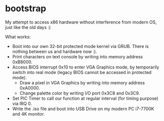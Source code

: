 # bootstrap
My attempt to access x86 hardware without interference from modern OS, just like the old days :)

What works:
  - Boot into our own 32-bit protected mode kernel via GRUB. There is nothing between us and hardware now :).
  - Print characters on text console by writing into memory address 0xB8000.
  - Access BIOS interrupt 0x10 to enter VGA Graphics mode, by temporarily switch into real mode (legacy BIOS cannot be accessed in protected mode).
      - Draw a pixel in VGA Graphics by writing into memory address 0xA0000.
      - Change palette color by writing I/O port 0x3C8 and 0x3C9.
  - Set PIC Timer to call our function at regular interval (for timing purpose) via IRQ 0.
  - Write the .iso file and boot into USB Drive on my modern PC i7-7700K and 4K monitor.

